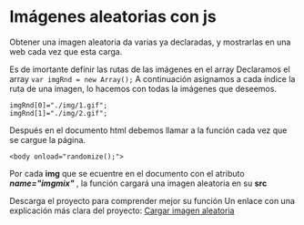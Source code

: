 # Imágenes aleatorias con js
Obtener una imagen aleatoria da varias ya declaradas, y mostrarlas en una web cada vez que esta carga.

Es de imortante definir las rutas de las imágenes en el array
	Declaramos el array
		`var imgRnd = new Array();`
	A continuación asignamos a cada índice la ruta de una imagen, lo hacemos con todas la imágenes que deseemos.
	

    imgRnd[0]="./img/1.gif";
    imgRnd[1]="./img/2.gif";

Después en el documento html debemos llamar a la función cada vez que se cargue la página.

    <body onload="randomize();">
Por cada **img** que se ecuentre en el documento con el atributo ***name="imgmix"*** , la función cargará una imagen aleatoria en su **src**

Descarga el proyecto para comprender mejor su función
Un enlace con una explicación más clara del proyecto: [Cargar imagen aleatoria](https://gabrielbastid10.blogspot.com)
